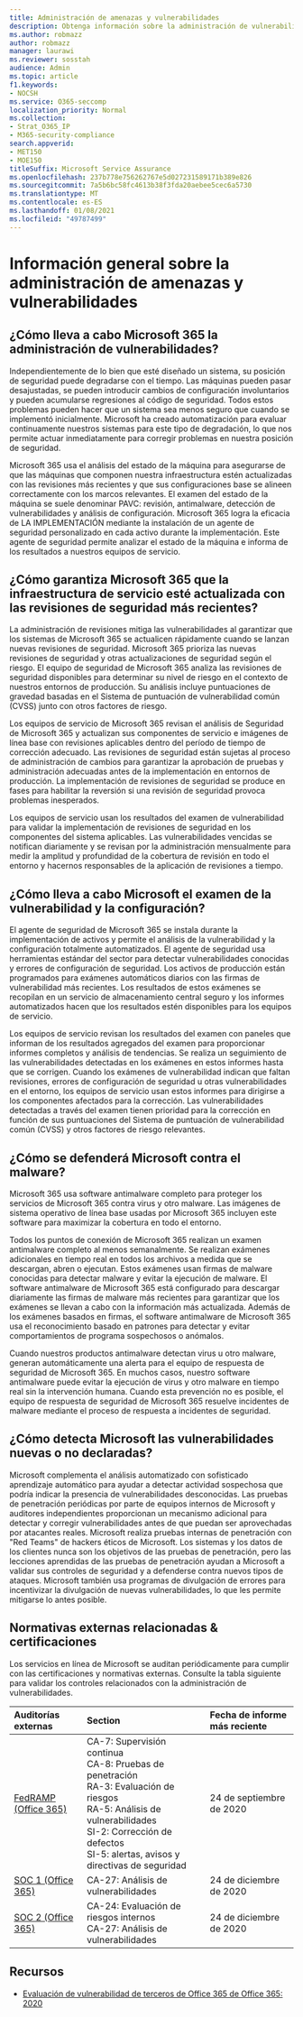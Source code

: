 ```yaml
---
title: Administración de amenazas y vulnerabilidades
description: Obtenga información sobre la administración de vulnerabilidades en Microsoft 365
ms.author: robmazz
author: robmazz
manager: laurawi
ms.reviewer: sosstah
audience: Admin
ms.topic: article
f1.keywords:
- NOCSH
ms.service: O365-seccomp
localization_priority: Normal
ms.collection:
- Strat_O365_IP
- M365-security-compliance
search.appverid:
- MET150
- MOE150
titleSuffix: Microsoft Service Assurance
ms.openlocfilehash: 237b778e756262767e5d027231589171b389e826
ms.sourcegitcommit: 7a5b6bc58fc4613b38f3fda20aebee5cec6a5730
ms.translationtype: MT
ms.contentlocale: es-ES
ms.lasthandoff: 01/08/2021
ms.locfileid: "49787499"
---
```

# <a name="vulnerability-management-overview"></a>Información general sobre la administración de amenazas y vulnerabilidades

## <a name="how-does-microsoft-365-conduct-vulnerability-management"></a>¿Cómo lleva a cabo Microsoft 365 la administración de vulnerabilidades?

Independientemente de lo bien que esté diseñado un sistema, su posición de seguridad puede degradarse con el tiempo. Las máquinas pueden pasar desajustadas, se pueden introducir cambios de configuración involuntarios y pueden acumularse regresiones al código de seguridad. Todos estos problemas pueden hacer que un sistema sea menos seguro que cuando se implementó inicialmente. Microsoft ha creado automatización para evaluar continuamente nuestros sistemas para este tipo de degradación, lo que nos permite actuar inmediatamente para corregir problemas en nuestra posición de seguridad.

Microsoft 365 usa el análisis del estado de la máquina para asegurarse de que las máquinas que componen nuestra infraestructura estén actualizadas con las revisiones más recientes y que sus configuraciones base se alineen correctamente con los marcos relevantes. El examen del estado de la máquina se suele denominar PAVC: revisión, antimalware, detección de vulnerabilidades y análisis de configuración. Microsoft 365 logra la eficacia de LA IMPLEMENTACIÓN mediante la instalación de un agente de seguridad personalizado en cada activo durante la implementación. Este agente de seguridad permite analizar el estado de la máquina e informa de los resultados a nuestros equipos de servicio.

## <a name="how-does-microsoft-365-ensure-service-infrastructure-is-up-to-date-with-the-latest-security-patches"></a>¿Cómo garantiza Microsoft 365 que la infraestructura de servicio esté actualizada con las revisiones de seguridad más recientes?

La administración de revisiones mitiga las vulnerabilidades al garantizar que los sistemas de Microsoft 365 se actualicen rápidamente cuando se lanzan nuevas revisiones de seguridad. Microsoft 365 prioriza las nuevas revisiones de seguridad y otras actualizaciones de seguridad según el riesgo. El equipo de seguridad de Microsoft 365 analiza las revisiones de seguridad disponibles para determinar su nivel de riesgo en el contexto de nuestros entornos de producción. Su análisis incluye puntuaciones de gravedad basadas en el Sistema de puntuación de vulnerabilidad común (CVSS) junto con otros factores de riesgo.

Los equipos de servicio de Microsoft 365 revisan el análisis de Seguridad de Microsoft 365 y actualizan sus componentes de servicio e imágenes de línea base con revisiones aplicables dentro del período de tiempo de corrección adecuado. Las revisiones de seguridad están sujetas al proceso de administración de cambios para garantizar la aprobación de pruebas y administración adecuadas antes de la implementación en entornos de producción. La implementación de revisiones de seguridad se produce en fases para habilitar la reversión si una revisión de seguridad provoca problemas inesperados.

Los equipos de servicio usan los resultados del examen de vulnerabilidad para validar la implementación de revisiones de seguridad en los componentes del sistema aplicables. Las vulnerabilidades vencidas se notifican diariamente y se revisan por la administración mensualmente para medir la amplitud y profundidad de la cobertura de revisión en todo el entorno y hacernos responsables de la aplicación de revisiones a tiempo.

## <a name="how-does-microsoft-conduct-vulnerability-and-configuration-scanning"></a>¿Cómo lleva a cabo Microsoft el examen de la vulnerabilidad y la configuración?

El agente de seguridad de Microsoft 365 se instala durante la implementación de activos y permite el análisis de la vulnerabilidad y la configuración totalmente automatizados. El agente de seguridad usa herramientas estándar del sector para detectar vulnerabilidades conocidas y errores de configuración de seguridad. Los activos de producción están programados para exámenes automáticos diarios con las firmas de vulnerabilidad más recientes. Los resultados de estos exámenes se recopilan en un servicio de almacenamiento central seguro y los informes automatizados hacen que los resultados estén disponibles para los equipos de servicio.

Los equipos de servicio revisan los resultados del examen con paneles que informan de los resultados agregados del examen para proporcionar informes completos y análisis de tendencias. Se realiza un seguimiento de las vulnerabilidades detectadas en los exámenes en estos informes hasta que se corrigen. Cuando los exámenes de vulnerabilidad indican que faltan revisiones, errores de configuración de seguridad u otras vulnerabilidades en el entorno, los equipos de servicio usan estos informes para dirigirse a los componentes afectados para la corrección. Las vulnerabilidades detectadas a través del examen tienen prioridad para la corrección en función de sus puntuaciones del Sistema de puntuación de vulnerabilidad común (CVSS) y otros factores de riesgo relevantes.

## <a name="how-does-microsoft-defend-against-malware"></a>¿Cómo se defenderá Microsoft contra el malware?

Microsoft 365 usa software antimalware completo para proteger los servicios de Microsoft 365 contra virus y otro malware. Las imágenes de sistema operativo de línea base usadas por Microsoft 365 incluyen este software para maximizar la cobertura en todo el entorno.

Todos los puntos de conexión de Microsoft 365 realizan un examen antimalware completo al menos semanalmente. Se realizan exámenes adicionales en tiempo real en todos los archivos a medida que se descargan, abren o ejecutan. Estos exámenes usan firmas de malware conocidas para detectar malware y evitar la ejecución de malware. El software antimalware de Microsoft 365 está configurado para descargar diariamente las firmas de malware más recientes para garantizar que los exámenes se llevan a cabo con la información más actualizada. Además de los exámenes basados en firmas, el software antimalware de Microsoft 365 usa el reconocimiento basado en patrones para detectar y evitar comportamientos de programa sospechosos o anómalos.

Cuando nuestros productos antimalware detectan virus u otro malware, generan automáticamente una alerta para el equipo de respuesta de seguridad de Microsoft 365. En muchos casos, nuestro software antimalware puede evitar la ejecución de virus y otro malware en tiempo real sin la intervención humana. Cuando esta prevención no es posible, el equipo de respuesta de seguridad de Microsoft 365 resuelve incidentes de malware mediante el proceso de respuesta a incidentes de seguridad.

## <a name="how-does-microsoft-detect-new-or-unreported-vulnerabilities"></a>¿Cómo detecta Microsoft las vulnerabilidades nuevas o no declaradas?

Microsoft complementa el análisis automatizado con sofisticado aprendizaje automático para ayudar a detectar actividad sospechosa que podría indicar la presencia de vulnerabilidades desconocidas. Las pruebas de penetración periódicas por parte de equipos internos de Microsoft y auditores independientes proporcionan un mecanismo adicional para detectar y corregir vulnerabilidades antes de que puedan ser aprovechadas por atacantes reales. Microsoft realiza pruebas internas de penetración con "Red Teams" de hackers éticos de Microsoft. Los sistemas y los datos de los clientes nunca son los objetivos de las pruebas de penetración, pero las lecciones aprendidas de las pruebas de penetración ayudan a Microsoft a validar sus controles de seguridad y a defenderse contra nuevos tipos de ataques. Microsoft también usa programas de divulgación de errores para incentivizar la divulgación de nuevas vulnerabilidades, lo que les permite mitigarse lo antes posible.

## <a name="related-external-regulations--certifications"></a>Normativas externas relacionadas & certificaciones

Los servicios en línea de Microsoft se auditan periódicamente para cumplir con las certificaciones y normativas externas. Consulte la tabla siguiente para validar los controles relacionados con la administración de vulnerabilidades.

| **Auditorías externas** | **Section** | **Fecha de informe más reciente** |
|:--------|:-------|:---------|
| [FedRAMP (Office 365)](https://compliance.microsoft.com/compliancemanager) | CA-7: Supervisión continua <br> CA-8: Pruebas de penetración <br> RA-3: Evaluación de riesgos <br> RA-5: Análisis de vulnerabilidades <br> SI-2: Corrección de defectos <br> SI-5: alertas, avisos y directivas de seguridad | 24 de septiembre de 2020 |
| [SOC 1 (Office 365)](https://servicetrust.microsoft.com/ViewPage/MSComplianceGuideV3?command=Download&downloadType=Document&downloadId=90df3f9c-3aaf-4dbf-99d0-ca9f2991721b&tab=7027ead0-3d6b-11e9-b9e1-290b1eb4cdeb&docTab=7027ead0-3d6b-11e9-b9e1-290b1eb4cdeb_SOC_%2F_SSAE_16_Reports) | CA-27: Análisis de vulnerabilidades | 24 de diciembre de 2020 |
| [SOC 2 (Office 365)](https://servicetrust.microsoft.com/ViewPage/MSComplianceGuideV3?command=Download&downloadType=Document&downloadId=a73c1738-7892-42b7-acd3-87b6371c53f6&tab=7027ead0-3d6b-11e9-b9e1-290b1eb4cdeb&docTab=7027ead0-3d6b-11e9-b9e1-290b1eb4cdeb_SOC_%2F_SSAE_16_Reports) | CA-24: Evaluación de riesgos internos <br> CA-27: Análisis de vulnerabilidades | 24 de diciembre de 2020 |

## <a name="resources"></a>Recursos

- [Evaluación de vulnerabilidad de terceros de Office 365 de Office 365: 2020](https://servicetrust.microsoft.com/ViewPage/TrustDocumentsV3?command=Download&downloadType=Document&downloadId=1b28d36f-a009-424d-9a31-c18330d135a0&tab=7f51cb60-3d6c-11e9-b2af-7bb9f5d2d913&docTab=7f51cb60-3d6c-11e9-b2af-7bb9f5d2d913_Pen_Test_and_Security_Assessments)
